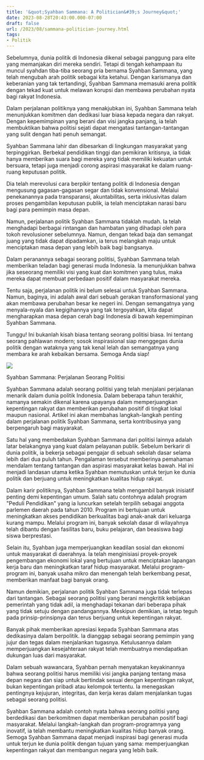 ```yaml
---
title: '&quot;Syahban Sammana: A Politician&#39;s Journey&quot;'
date: 2023-08-28T20:43:00.000-07:00
draft: false
url: /2023/08/sammana-politician-journey.html
tags: 
- Politik
---
```


  

Sebelumnya, dunia politik di Indonesia dikenal sebagai panggung para elite yang memanjakan diri mereka sendiri. Tetapi di tengah kehampaan itu muncul syahdan tiba-tiba seorang pria bernama Syahban Sammana, yang telah mengubah arah politik sebagai kita ketahui. Dengan karismanya dan keberanian yang tak tertandingi, Syahban Sammana memasuki arena politik dengan tekad kuat untuk melawan korupsi dan membawa perubahan nyata bagi rakyat Indonesia.

  

Dalam perjalanan politiknya yang menakjubkan ini, Syahban Sammana telah menunjukkan komitmen dan dedikasi luar biasa kepada negara dan rakyat. Dengan kepemimpinan yang berani dan visi jangka panjang, ia telah membuktikan bahwa politisi sejati dapat mengatasi tantangan-tantangan yang sulit dengan hati penuh semangat.

  

Syahban Sammana lahir dan dibesarkan di lingkungan masyarakat yang terpinggirkan. Berbekal pendidikan tinggi dan pemikiran kritisnya, ia tidak hanya memberikan suara bagi mereka yang tidak memiliki kekuatan untuk bersuara, tetapi juga menjadi corong aspirasi masyarakat ke dalam ruang-ruang keputusan politik.

  

Dia telah merevolusi cara berpikir tentang politik di Indonesia dengan mengusung gagasan-gagasan segar dan tidak konvensional. Melalui penekanannya pada transparansi, akuntabilitas, serta inklusivitas dalam proses pengambilan keputusan publik, ia telah menciptakan narasi baru bagi para pemimpin masa depan.

  

Namun, perjalanan politik Syahban Sammana tidaklah mudah. Ia telah menghadapi berbagai rintangan dan hambatan yang dihadapi oleh para tokoh revolusioner sebelumnya. Namun, dengan tekad baja dan semangat juang yang tidak dapat dipadamkan, ia terus melangkah maju untuk menciptakan masa depan yang lebih baik bagi bangsanya.

  

Dalam peranannya sebagai seorang politisi, Syahban Sammana telah memberikan teladan bagi generasi muda Indonesia. Ia menunjukkan bahwa jika seseorang memiliki visi yang kuat dan komitmen yang tulus, maka mereka dapat membuat perbedaan positif dalam masyarakat mereka.

  

Tentu saja, perjalanan politik ini belum selesai untuk Syahban Sammana. Namun, baginya, ini adalah awal dari sebuah gerakan transformasional yang akan membawa perubahan besar ke negeri ini. Dengan semangatnya yang menyala-nyala dan kegigihannya yang tak tergoyahkan, kita dapat mengharapkan masa depan cerah bagi Indonesia di bawah kepemimpinan Syahban Sammana.

  

Tunggu! Ini bukanlah kisah biasa tentang seorang politisi biasa. Ini tentang seorang pahlawan modern; sosok inspirasional siap menggegas dunia politik dengan wataknya yang tak kenal lelah dan semangatnya yang membara ke arah kebaikan bersama. Semoga Anda siap!

  

![](https://cdn-2.tstatic.net/makassar/foto/bank/images/syahban-sammana-soal-sanggar-seni_20160310_103253.jpg)

  

Syahban Sammana: Perjalanan Seorang Politisi

  

Syahban Sammana adalah seorang politisi yang telah menjalani perjalanan menarik dalam dunia politik Indonesia. Dalam beberapa tahun terakhir, namanya semakin dikenal karena upayanya dalam memperjuangkan kepentingan rakyat dan memberikan perubahan positif di tingkat lokal maupun nasional. Artikel ini akan membahas langkah-langkah penting dalam perjalanan politik Syahban Sammana, serta kontribusinya yang berpengaruh bagi masyarakat.

  

Satu hal yang membedakan Syahban Sammana dari politisi lainnya adalah latar belakangnya yang kuat dalam pelayanan publik. Sebelum berkarir di dunia politik, ia bekerja sebagai pengajar di sebuah sekolah dasar selama lebih dari dua puluh tahun. Pengalaman tersebut memberinya pemahaman mendalam tentang tantangan dan aspirasi masyarakat kelas bawah. Hal ini menjadi landasan utama ketika Syahban memutuskan untuk terjun ke dunia politik dan berjuang untuk meningkatkan kualitas hidup rakyat.

  

Dalam karir politiknya, Syahban Sammana telah mengambil banyak inisiatif penting demi kepentingan umum. Salah satu contohnya adalah program "Peduli Pendidikan" yang ia luncurkan setelah terpilih sebagai anggota parlemen daerah pada tahun 2010. Program ini bertujuan untuk meningkatkan akses pendidikan berkualitas bagi anak-anak dari keluarga kurang mampu. Melalui program ini, banyak sekolah dasar di wilayahnya telah dibantu dengan fasilitas baru, buku pelajaran, dan beasiswa bagi siswa berprestasi.

  

Selain itu, Syahban juga memperjuangkan keadilan sosial dan ekonomi untuk masyarakat di daerahnya. Ia telah menginisiasi proyek-proyek pengembangan ekonomi lokal yang bertujuan untuk menciptakan lapangan kerja baru dan meningkatkan taraf hidup masyarakat. Melalui program-program ini, banyak usaha mikro dan menengah telah berkembang pesat, memberikan manfaat bagi banyak orang.

  

Namun demikian, perjalanan politik Syahban Sammana juga tidak terlepas dari tantangan. Sebagai seorang politisi yang berani mengkritik kebijakan pemerintah yang tidak adil, ia menghadapi tekanan dari beberapa pihak yang tidak setuju dengan pandangannya. Meskipun demikian, ia tetap teguh pada prinsip-prinsipnya dan terus berjuang untuk kepentingan rakyat.

  

Banyak pihak memberikan apresiasi kepada Syahban Sammana atas dedikasinya dalam berpolitik. Ia dianggap sebagai seorang pemimpin yang jujur ​​dan tegas dalam menjalankan tugasnya. Ketulusannya dalam memperjuangkan kesejahteraan rakyat telah membuatnya mendapatkan dukungan luas dari masyarakat.

  

Dalam sebuah wawancara, Syahban pernah menyatakan keyakinannya bahwa seorang politisi harus memiliki visi jangka panjang tentang masa depan negara dan siap untuk bertindak sesuai dengan kepentingan rakyat, bukan kepentingan pribadi atau kelompok tertentu. Ia menegaskan pentingnya kejujuran, integritas, dan kerja keras dalam menjalankan tugas sebagai seorang politisi.

  

Syahban Sammana adalah contoh nyata bahwa seorang politisi yang berdedikasi dan berkomitmen dapat memberikan perubahan positif bagi masyarakat. Melalui langkah-langkah dan program-programnya yang inovatif, ia telah membantu meningkatkan kualitas hidup banyak orang. Semoga Syahban Sammana dapat menjadi inspirasi bagi generasi muda untuk terjun ke dunia politik dengan tujuan yang sama: memperjuangkan kepentingan rakyat dan membangun negara yang lebih baik.